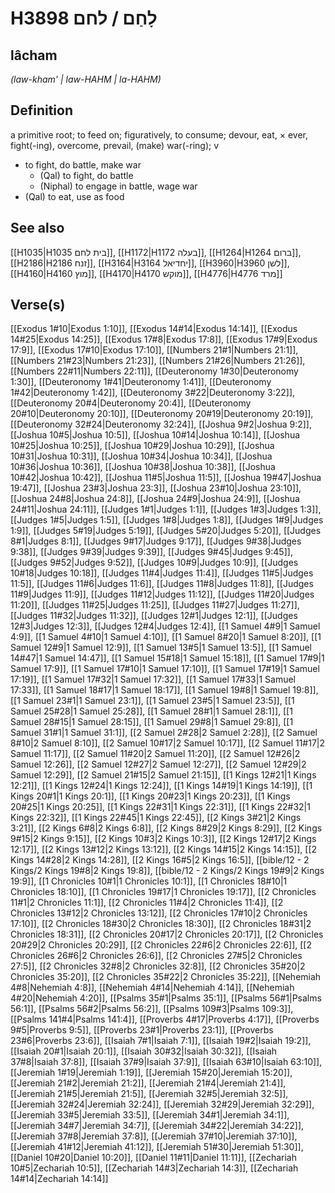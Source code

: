 # H3898 לָחַם / לחם

## lâcham

_(law-kham' | law-HAHM | la-HAHM)_

## Definition

a primitive root; to feed on; figuratively, to consume; devour, eat, × ever, fight(-ing), overcome, prevail, (make) war(-ring); v

- to fight, do battle, make war
  - (Qal) to fight, do battle
  - (Niphal) to engage in battle, wage war
- (Qal) to eat, use as food

## See also

[[H1035|H1035 בית לחם]], [[H1172|H1172 בעלה]], [[H1264|H1264 ברום]], [[H2186|H2186 זנח]], [[H3164|H3164 יחדיאל]], [[H3960|H3960 לשן]], [[H4160|H4160 מוץ]], [[H4170|H4170 מוקש]], [[H4776|H4776 מרד]]

## Verse(s)

[[Exodus 1#10|Exodus 1:10]], [[Exodus 14#14|Exodus 14:14]], [[Exodus 14#25|Exodus 14:25]], [[Exodus 17#8|Exodus 17:8]], [[Exodus 17#9|Exodus 17:9]], [[Exodus 17#10|Exodus 17:10]], [[Numbers 21#1|Numbers 21:1]], [[Numbers 21#23|Numbers 21:23]], [[Numbers 21#26|Numbers 21:26]], [[Numbers 22#11|Numbers 22:11]], [[Deuteronomy 1#30|Deuteronomy 1:30]], [[Deuteronomy 1#41|Deuteronomy 1:41]], [[Deuteronomy 1#42|Deuteronomy 1:42]], [[Deuteronomy 3#22|Deuteronomy 3:22]], [[Deuteronomy 20#4|Deuteronomy 20:4]], [[Deuteronomy 20#10|Deuteronomy 20:10]], [[Deuteronomy 20#19|Deuteronomy 20:19]], [[Deuteronomy 32#24|Deuteronomy 32:24]], [[Joshua 9#2|Joshua 9:2]], [[Joshua 10#5|Joshua 10:5]], [[Joshua 10#14|Joshua 10:14]], [[Joshua 10#25|Joshua 10:25]], [[Joshua 10#29|Joshua 10:29]], [[Joshua 10#31|Joshua 10:31]], [[Joshua 10#34|Joshua 10:34]], [[Joshua 10#36|Joshua 10:36]], [[Joshua 10#38|Joshua 10:38]], [[Joshua 10#42|Joshua 10:42]], [[Joshua 11#5|Joshua 11:5]], [[Joshua 19#47|Joshua 19:47]], [[Joshua 23#3|Joshua 23:3]], [[Joshua 23#10|Joshua 23:10]], [[Joshua 24#8|Joshua 24:8]], [[Joshua 24#9|Joshua 24:9]], [[Joshua 24#11|Joshua 24:11]], [[Judges 1#1|Judges 1:1]], [[Judges 1#3|Judges 1:3]], [[Judges 1#5|Judges 1:5]], [[Judges 1#8|Judges 1:8]], [[Judges 1#9|Judges 1:9]], [[Judges 5#19|Judges 5:19]], [[Judges 5#20|Judges 5:20]], [[Judges 8#1|Judges 8:1]], [[Judges 9#17|Judges 9:17]], [[Judges 9#38|Judges 9:38]], [[Judges 9#39|Judges 9:39]], [[Judges 9#45|Judges 9:45]], [[Judges 9#52|Judges 9:52]], [[Judges 10#9|Judges 10:9]], [[Judges 10#18|Judges 10:18]], [[Judges 11#4|Judges 11:4]], [[Judges 11#5|Judges 11:5]], [[Judges 11#6|Judges 11:6]], [[Judges 11#8|Judges 11:8]], [[Judges 11#9|Judges 11:9]], [[Judges 11#12|Judges 11:12]], [[Judges 11#20|Judges 11:20]], [[Judges 11#25|Judges 11:25]], [[Judges 11#27|Judges 11:27]], [[Judges 11#32|Judges 11:32]], [[Judges 12#1|Judges 12:1]], [[Judges 12#3|Judges 12:3]], [[Judges 12#4|Judges 12:4]], [[1 Samuel 4#9|1 Samuel 4:9]], [[1 Samuel 4#10|1 Samuel 4:10]], [[1 Samuel 8#20|1 Samuel 8:20]], [[1 Samuel 12#9|1 Samuel 12:9]], [[1 Samuel 13#5|1 Samuel 13:5]], [[1 Samuel 14#47|1 Samuel 14:47]], [[1 Samuel 15#18|1 Samuel 15:18]], [[1 Samuel 17#9|1 Samuel 17:9]], [[1 Samuel 17#10|1 Samuel 17:10]], [[1 Samuel 17#19|1 Samuel 17:19]], [[1 Samuel 17#32|1 Samuel 17:32]], [[1 Samuel 17#33|1 Samuel 17:33]], [[1 Samuel 18#17|1 Samuel 18:17]], [[1 Samuel 19#8|1 Samuel 19:8]], [[1 Samuel 23#1|1 Samuel 23:1]], [[1 Samuel 23#5|1 Samuel 23:5]], [[1 Samuel 25#28|1 Samuel 25:28]], [[1 Samuel 28#1|1 Samuel 28:1]], [[1 Samuel 28#15|1 Samuel 28:15]], [[1 Samuel 29#8|1 Samuel 29:8]], [[1 Samuel 31#1|1 Samuel 31:1]], [[2 Samuel 2#28|2 Samuel 2:28]], [[2 Samuel 8#10|2 Samuel 8:10]], [[2 Samuel 10#17|2 Samuel 10:17]], [[2 Samuel 11#17|2 Samuel 11:17]], [[2 Samuel 11#20|2 Samuel 11:20]], [[2 Samuel 12#26|2 Samuel 12:26]], [[2 Samuel 12#27|2 Samuel 12:27]], [[2 Samuel 12#29|2 Samuel 12:29]], [[2 Samuel 21#15|2 Samuel 21:15]], [[1 Kings 12#21|1 Kings 12:21]], [[1 Kings 12#24|1 Kings 12:24]], [[1 Kings 14#19|1 Kings 14:19]], [[1 Kings 20#1|1 Kings 20:1]], [[1 Kings 20#23|1 Kings 20:23]], [[1 Kings 20#25|1 Kings 20:25]], [[1 Kings 22#31|1 Kings 22:31]], [[1 Kings 22#32|1 Kings 22:32]], [[1 Kings 22#45|1 Kings 22:45]], [[2 Kings 3#21|2 Kings 3:21]], [[2 Kings 6#8|2 Kings 6:8]], [[2 Kings 8#29|2 Kings 8:29]], [[2 Kings 9#15|2 Kings 9:15]], [[2 Kings 10#3|2 Kings 10:3]], [[2 Kings 12#17|2 Kings 12:17]], [[2 Kings 13#12|2 Kings 13:12]], [[2 Kings 14#15|2 Kings 14:15]], [[2 Kings 14#28|2 Kings 14:28]], [[2 Kings 16#5|2 Kings 16:5]], [[bible/12 - 2 Kings/2 Kings 19#8|2 Kings 19:8]], [[bible/12 - 2 Kings/2 Kings 19#9|2 Kings 19:9]], [[1 Chronicles 10#1|1 Chronicles 10:1]], [[1 Chronicles 18#10|1 Chronicles 18:10]], [[1 Chronicles 19#17|1 Chronicles 19:17]], [[2 Chronicles 11#1|2 Chronicles 11:1]], [[2 Chronicles 11#4|2 Chronicles 11:4]], [[2 Chronicles 13#12|2 Chronicles 13:12]], [[2 Chronicles 17#10|2 Chronicles 17:10]], [[2 Chronicles 18#30|2 Chronicles 18:30]], [[2 Chronicles 18#31|2 Chronicles 18:31]], [[2 Chronicles 20#17|2 Chronicles 20:17]], [[2 Chronicles 20#29|2 Chronicles 20:29]], [[2 Chronicles 22#6|2 Chronicles 22:6]], [[2 Chronicles 26#6|2 Chronicles 26:6]], [[2 Chronicles 27#5|2 Chronicles 27:5]], [[2 Chronicles 32#8|2 Chronicles 32:8]], [[2 Chronicles 35#20|2 Chronicles 35:20]], [[2 Chronicles 35#22|2 Chronicles 35:22]], [[Nehemiah 4#8|Nehemiah 4:8]], [[Nehemiah 4#14|Nehemiah 4:14]], [[Nehemiah 4#20|Nehemiah 4:20]], [[Psalms 35#1|Psalms 35:1]], [[Psalms 56#1|Psalms 56:1]], [[Psalms 56#2|Psalms 56:2]], [[Psalms 109#3|Psalms 109:3]], [[Psalms 141#4|Psalms 141:4]], [[Proverbs 4#17|Proverbs 4:17]], [[Proverbs 9#5|Proverbs 9:5]], [[Proverbs 23#1|Proverbs 23:1]], [[Proverbs 23#6|Proverbs 23:6]], [[Isaiah 7#1|Isaiah 7:1]], [[Isaiah 19#2|Isaiah 19:2]], [[Isaiah 20#1|Isaiah 20:1]], [[Isaiah 30#32|Isaiah 30:32]], [[Isaiah 37#8|Isaiah 37:8]], [[Isaiah 37#9|Isaiah 37:9]], [[Isaiah 63#10|Isaiah 63:10]], [[Jeremiah 1#19|Jeremiah 1:19]], [[Jeremiah 15#20|Jeremiah 15:20]], [[Jeremiah 21#2|Jeremiah 21:2]], [[Jeremiah 21#4|Jeremiah 21:4]], [[Jeremiah 21#5|Jeremiah 21:5]], [[Jeremiah 32#5|Jeremiah 32:5]], [[Jeremiah 32#24|Jeremiah 32:24]], [[Jeremiah 32#29|Jeremiah 32:29]], [[Jeremiah 33#5|Jeremiah 33:5]], [[Jeremiah 34#1|Jeremiah 34:1]], [[Jeremiah 34#7|Jeremiah 34:7]], [[Jeremiah 34#22|Jeremiah 34:22]], [[Jeremiah 37#8|Jeremiah 37:8]], [[Jeremiah 37#10|Jeremiah 37:10]], [[Jeremiah 41#12|Jeremiah 41:12]], [[Jeremiah 51#30|Jeremiah 51:30]], [[Daniel 10#20|Daniel 10:20]], [[Daniel 11#11|Daniel 11:11]], [[Zechariah 10#5|Zechariah 10:5]], [[Zechariah 14#3|Zechariah 14:3]], [[Zechariah 14#14|Zechariah 14:14]]